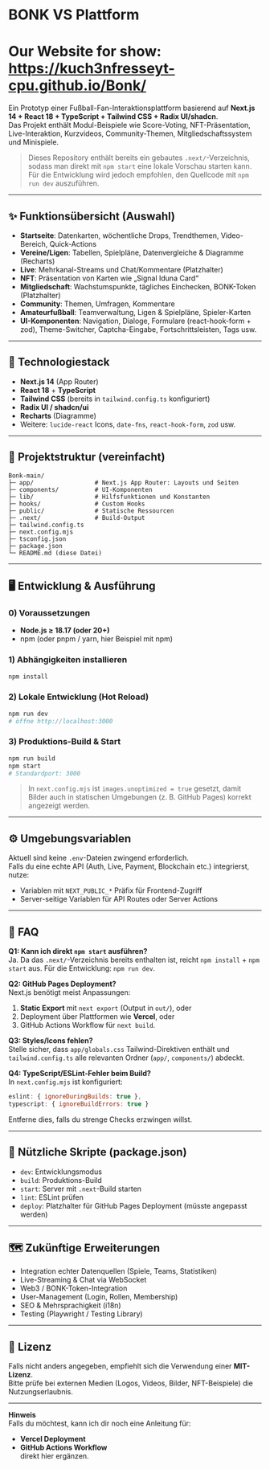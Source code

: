 # BONK VS Plattform

# Our Website for show: https://kuch3nfresseyt-cpu.github.io/Bonk/

Ein Prototyp einer Fußball-Fan-Interaktionsplattform basierend auf **Next.js 14 + React 18 + TypeScript + Tailwind CSS + Radix UI/shadcn**.  
Das Projekt enthält Modul-Beispiele wie Score-Voting, NFT-Präsentation, Live-Interaktion, Kurzvideos, Community-Themen, Mitgliedschaftssystem und Minispiele.

> Dieses Repository enthält bereits ein gebautes `.next/`-Verzeichnis, sodass man direkt mit `npm start` eine lokale Vorschau starten kann. Für die Entwicklung wird jedoch empfohlen, den Quellcode mit `npm run dev` auszuführen.

---

## ✨ Funktionsübersicht (Auswahl)
- **Startseite**: Datenkarten, wöchentliche Drops, Trendthemen, Video-Bereich, Quick-Actions
- **Vereine/Ligen**: Tabellen, Spielpläne, Datenvergleiche & Diagramme (Recharts)
- **Live**: Mehrkanal-Streams und Chat/Kommentare (Platzhalter)
- **NFT**: Präsentation von Karten wie „Signal Iduna Card“
- **Mitgliedschaft**: Wachstumspunkte, tägliches Einchecken, BONK-Token (Platzhalter)
- **Community**: Themen, Umfragen, Kommentare
- **Amateurfußball**: Teamverwaltung, Ligen & Spielpläne, Spieler-Karten
- **UI-Komponenten**: Navigation, Dialoge, Formulare (react-hook-form + zod), Theme-Switcher, Captcha-Eingabe, Fortschrittsleisten, Tags usw.

---

## 🧰 Technologiestack
- **Next.js 14** (App Router)
- **React 18** + **TypeScript**
- **Tailwind CSS** (bereits in `tailwind.config.ts` konfiguriert)
- **Radix UI / shadcn/ui**
- **Recharts** (Diagramme)
- Weitere: `lucide-react` Icons, `date-fns`, `react-hook-form`, `zod` usw.

---

## 📁 Projektstruktur (vereinfacht)
```
Bonk-main/
├─ app/                 # Next.js App Router: Layouts und Seiten
├─ components/          # UI-Komponenten
├─ lib/                 # Hilfsfunktionen und Konstanten
├─ hooks/               # Custom Hooks
├─ public/              # Statische Ressourcen
├─ .next/               # Build-Output
├─ tailwind.config.ts
├─ next.config.mjs
├─ tsconfig.json
├─ package.json
└─ README.md (diese Datei)
```

---

## 🖥️ Entwicklung & Ausführung

### 0) Voraussetzungen
- **Node.js ≥ 18.17 (oder 20+)**
- npm (oder pnpm / yarn, hier Beispiel mit npm)

### 1) Abhängigkeiten installieren
```bash
npm install
```

### 2) Lokale Entwicklung (Hot Reload)
```bash
npm run dev
# öffne http://localhost:3000
```

### 3) Produktions-Build & Start
```bash
npm run build
npm start
# Standardport: 3000
```

> In `next.config.mjs` ist `images.unoptimized = true` gesetzt, damit Bilder auch in statischen Umgebungen (z. B. GitHub Pages) korrekt angezeigt werden.

---

## ⚙️ Umgebungsvariablen
Aktuell sind keine `.env`-Dateien zwingend erforderlich.  
Falls du eine echte API (Auth, Live, Payment, Blockchain etc.) integrierst, nutze:
- Variablen mit `NEXT_PUBLIC_*` Präfix für Frontend-Zugriff
- Server-seitige Variablen für API Routes oder Server Actions

---

## 🧪 FAQ
**Q1: Kann ich direkt `npm start` ausführen?**  
Ja. Da das `.next/`-Verzeichnis bereits enthalten ist, reicht `npm install` + `npm start` aus. Für die Entwicklung: `npm run dev`.

**Q2: GitHub Pages Deployment?**  
Next.js benötigt meist Anpassungen:  
1. **Static Export** mit `next export` (Output in `out/`), oder  
2. Deployment über Plattformen wie **Vercel**, oder  
3. GitHub Actions Workflow für `next build`.  

**Q3: Styles/Icons fehlen?**  
Stelle sicher, dass `app/globals.css` Tailwind-Direktiven enthält und `tailwind.config.ts` alle relevanten Ordner (`app/`, `components/`) abdeckt.

**Q4: TypeScript/ESLint-Fehler beim Build?**  
In `next.config.mjs` ist konfiguriert:
```js
eslint: { ignoreDuringBuilds: true },
typescript: { ignoreBuildErrors: true }
```
Entferne dies, falls du strenge Checks erzwingen willst.

---

## 📜 Nützliche Skripte (package.json)
- `dev`: Entwicklungsmodus
- `build`: Produktions-Build
- `start`: Server mit `.next`-Build starten
- `lint`: ESLint prüfen
- `deploy`: Platzhalter für GitHub Pages Deployment (müsste angepasst werden)

---

## 🗺️ Zukünftige Erweiterungen
- Integration echter Datenquellen (Spiele, Teams, Statistiken)
- Live-Streaming & Chat via WebSocket
- Web3 / BONK-Token-Integration
- User-Management (Login, Rollen, Membership)
- SEO & Mehrsprachigkeit (i18n)
- Testing (Playwright / Testing Library)

---

## 📄 Lizenz
Falls nicht anders angegeben, empfiehlt sich die Verwendung einer **MIT-Lizenz**.  
Bitte prüfe bei externen Medien (Logos, Videos, Bilder, NFT-Beispiele) die Nutzungserlaubnis.

---

**Hinweis**  
Falls du möchtest, kann ich dir noch eine Anleitung für:  
- **Vercel Deployment**  
- **GitHub Actions Workflow**  
direkt hier ergänzen.
